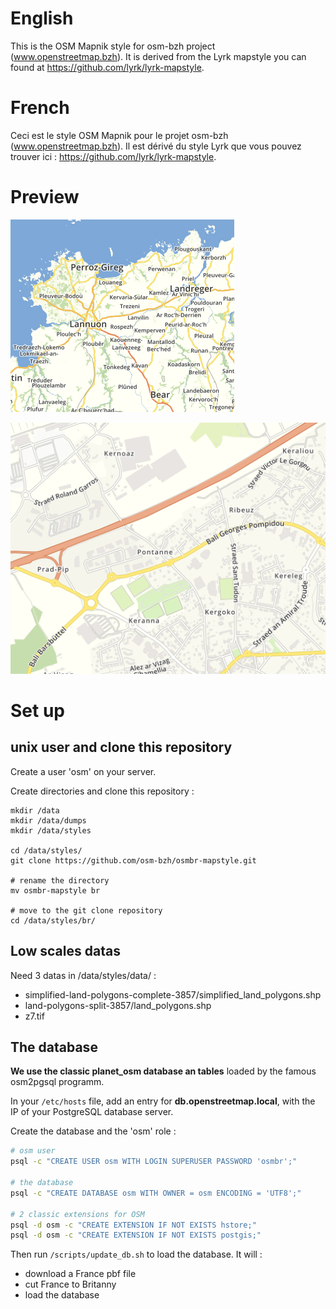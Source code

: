 # English

This is the OSM Mapnik style for osm-bzh project (www.openstreetmap.bzh).
It is derived from the Lyrk mapstyle you can found at https://github.com/lyrk/lyrk-mapstyle.

# French

Ceci est le style OSM Mapnik pour le projet osm-bzh (www.openstreetmap.bzh).
Il est dérivé du style Lyrk que vous pouvez trouver ici : https://github.com/lyrk/lyrk-mapstyle.

# Preview

![preview1](/preview1.png "preview1")

![preview2](/preview2.png "preview2")

# Set up

## unix user and clone this repository

Create a user 'osm' on your server.

Create directories and clone this repository :

```
mkdir /data
mkdir /data/dumps
mkdir /data/styles

cd /data/styles/
git clone https://github.com/osm-bzh/osmbr-mapstyle.git

# rename the directory
mv osmbr-mapstyle br

# move to the git clone repository
cd /data/styles/br/
```

## Low scales datas

Need 3 datas in /data/styles/data/ :

* simplified-land-polygons-complete-3857/simplified_land_polygons.shp
* land-polygons-split-3857/land_polygons.shp
* z7.tif


## The database

**We use the classic planet_osm database an tables** loaded by the famous osm2pgsql programm.

In your ```/etc/hosts``` file, add an entry for **db.openstreetmap.local**, with the IP of your PostgreSQL database server.


Create the database and the 'osm' role : 

```bash
# osm user
psql -c "CREATE USER osm WITH LOGIN SUPERUSER PASSWORD 'osmbr';"

# the database
psql -c "CREATE DATABASE osm WITH OWNER = osm ENCODING = 'UTF8';"

# 2 classic extensions for OSM
psql -d osm -c "CREATE EXTENSION IF NOT EXISTS hstore;"
psql -d osm -c "CREATE EXTENSION IF NOT EXISTS postgis;"
```

Then run ```/scripts/update_db.sh``` to load the database.
It will :

* download a France pbf file
* cut France to Britanny
* load the database





